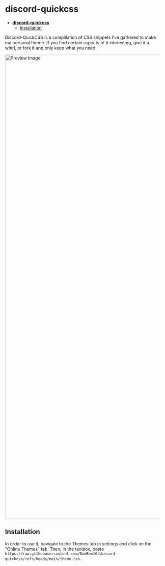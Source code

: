 # **discord-quickcss**

- [**discord-quickcss**](#discord-quickcss)
  - [Installation](#installation)

Discord-QuickCSS is a complilation of CSS snippets I've gathered to make my personal theme. If you find certain aspects of it interesting, give it a whirl, or fork it and only keep what you need.

<img width="1512" alt="Preview Image" src="https://github.com/user-attachments/assets/87982116-24ec-49b7-9470-fc713bb9d4cf" />

## Installation

In order to use it, navigate to the Themes tab in settings and click on the "Online Themes" tab. Then, in the textbox, paste `https://raw.githubusercontent.com/DomBom16/discord-quickcss/refs/heads/main/theme.css`.
